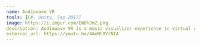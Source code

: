 ```yaml
---
name: Audiowave VR
tools: [C#, Unity, Sep 2017]
image: https://i.imgur.com/EWDhJmZ.png
description: Audiowave VR is a music visualizer experience in virtual reality. It's currently in development by my indie studio Grace Foundry!
external_url: https://youtu.be/4AeNC0YrNIA
---
```

